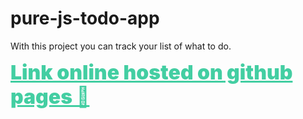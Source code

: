 # pure-js-todo-app

With this project you can track your list of what to do.

<a href="https://rakitenkogermans.github.io/pure-js-todo-app/" style="color:#43cea2; font-size: 32px; font-weight: 900;">Link online hosted on github pages 🔗
</a>
